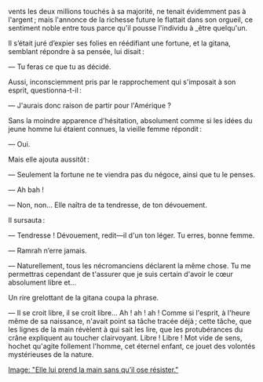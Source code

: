 vents les deux millions touchés à sa majorité, ne tenait évidemment pas à l'argent ; mais l'annonce de la richesse future le flattait dans son orgueil, ce sentiment noble entre tous parce qu'il pousse l'individu à _être quelqu'un.

Il s’était juré d’expier ses folies en réédifiant une fortune, et la gitana,
semblant répondre à sa pensée, lui disait :

— Tu feras ce que tu as décidé.

Aussi, inconsciemment pris par le rapprochement qui s'imposait à son esprit,
questionna-t-il :

— J'aurais donc raison de partir pour l'Amérique ?

Sans la moindre apparence d'hésitation, absolument comme si les idées du
jeune homme lui étaient connues, la vieille femme répondit :

— Oui.

Mais elle ajouta aussitôt :

— Seulement la fortune ne te viendra pas du négoce, ainsi que tu le penses.

— Ah bah !

— Non, non... Elle naîtra de ta tendresse, de ton dévouement.

Il sursauta :

— Tendresse ! Dévouement, redit—il d'un ton léger. Tu erres, bonne femme.

— Ramrah n’erre jamais.

— Naturellement, tous les nécromanciens déclarent la même chose. Tu me permettras cependant de t'assurer que je suis certain d'avoir le cœur absolument libre et...

Un rire grelottant de la gitana coupa la phrase.

— Il se croit libre, il se croit libre... Ah ! ah ! ah ! Comme si l'esprit, à l'heure même de sa naissance, n'avait point sa tâche tracée déjà ; cette
tâche, que les lignes de la main révèlent à qui sait les lire, que les protubérances du crâne expliquent au toucher clairvoyant. Libre ! Libre ! Mot vide de sens, hochet qu'agite follement l'homme, cet éternel enfant, ce jouet des volontés mystérieuses de la nature.

[Image: "Elle lui prend la main sans qu’il ose résister."](../images/1-page-012.JPG)
